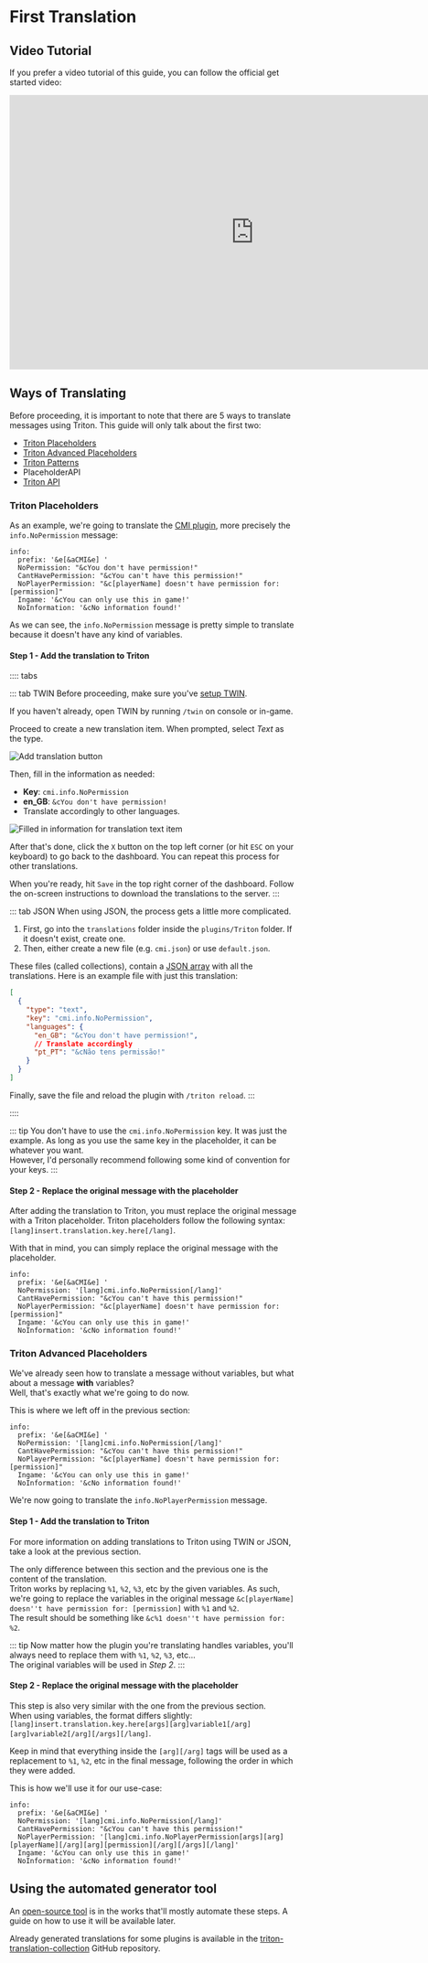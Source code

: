 # First Translation

## Video Tutorial

If you prefer a video tutorial of this guide, you can follow the official get started video:

<div class="video-wrapper">
<iframe width="853" height="480" src="https://www.youtube.com/embed/ZJQUd1oD1EY" frameborder="0" allow="accelerometer; autoplay; encrypted-media; gyroscope; picture-in-picture" allowfullscreen></iframe>
</div>

## Ways of Translating

Before proceeding, it is important to note that there are 5 ways to translate messages using Triton.
This guide will only talk about the first two:

- [Triton Placeholders](../concepts/placeholders.md)
- [Triton Advanced Placeholders](../concepts/placeholders.md#advanced-placeholders-using-variables)
- [Triton Patterns](../concepts/patterns.md)
- PlaceholderAPI
- [Triton API](../programatic-api/getting-started.md)

### Triton Placeholders

As an example, we're going to translate the [CMI plugin](https://www.spigotmc.org/resources/cmi-270-commands-insane-kits-portals-essentials-economy-mysql-sqlite-much-more.3742/),
more precisely the `info.NoPermission` message:

```yaml{3}
info:
  prefix: '&e[&aCMI&e] '
  NoPermission: "&cYou don't have permission!"
  CantHavePermission: "&cYou can't have this permission!"
  NoPlayerPermission: "&c[playerName] doesn't have permission for: [permission]"
  Ingame: '&cYou can only use this in game!'
  NoInformation: '&cNo information found!'
```

As we can see, the `info.NoPermission` message is pretty simple to translate because it doesn't have any kind of variables.

#### Step 1 - Add the translation to Triton

:::: tabs

::: tab TWIN
Before proceeding, make sure you've [setup TWIN](../getting-started/initial-configuration.md#translations).

If you haven't already, open TWIN by running `/twin` on console or in-game.

Proceed to create a new translation item. When prompted, select _Text_ as the type.

![Add translation button](./first-translation1.png)

Then, fill in the information as needed:

- **Key**: `cmi.info.NoPermission`
- **en_GB**: `&cYou don't have permission!`
- Translate accordingly to other languages.

![Filled in information for translation text item](./first-translation2.png)

After that's done, click the `X` button on the top left corner (or hit `ESC` on your keyboard) to go back to the dashboard.
You can repeat this process for other translations.

When you're ready, hit `Save` in the top right corner of the dashboard.
Follow the on-screen instructions to download the translations to the server.
:::

::: tab JSON
When using JSON, the process gets a little more complicated.

1. First, go into the `translations` folder inside the `plugins/Triton` folder. If it doesn't exist, create one.
2. Then, either create a new file (e.g. `cmi.json`) or use `default.json`.

These files (called collections), contain a [JSON array](https://www.javatpoint.com/json-array) with all the translations.
Here is an example file with just this translation:

```json
[
  {
    "type": "text",
    "key": "cmi.info.NoPermission",
    "languages": {
      "en_GB": "&cYou don't have permission!",
      // Translate accordingly
      "pt_PT": "&cNão tens permissão!"
    }
  }
]
```

Finally, save the file and reload the plugin with `/triton reload`.
:::

::::

::: tip
You don't have to use the `cmi.info.NoPermission` key. It was just the example.
As long as you use the same key in the placeholder, it can be whatever you want.  
However, I'd personally recommend following some kind of convention for your keys.
:::

#### Step 2 - Replace the original message with the placeholder

After adding the translation to Triton, you must replace the original message with a Triton placeholder.
Triton placeholders follow the following syntax: `[lang]insert.translation.key.here[/lang]`.

With that in mind, you can simply replace the original message with the placeholder.

```yaml{3}
info:
  prefix: '&e[&aCMI&e] '
  NoPermission: '[lang]cmi.info.NoPermission[/lang]'
  CantHavePermission: "&cYou can't have this permission!"
  NoPlayerPermission: "&c[playerName] doesn't have permission for: [permission]"
  Ingame: '&cYou can only use this in game!'
  NoInformation: '&cNo information found!'
```

### Triton Advanced Placeholders

We've already seen how to translate a message without variables,
but what about a message **with** variables?  
Well, that's exactly what we're going to do now.

This is where we left off in the previous section:

```yaml{5}
info:
  prefix: '&e[&aCMI&e] '
  NoPermission: '[lang]cmi.info.NoPermission[/lang]'
  CantHavePermission: "&cYou can't have this permission!"
  NoPlayerPermission: "&c[playerName] doesn't have permission for: [permission]"
  Ingame: '&cYou can only use this in game!'
  NoInformation: '&cNo information found!'
```

We're now going to translate the `info.NoPlayerPermission` message.

#### Step 1 - Add the translation to Triton

For more information on adding translations to Triton using TWIN or JSON,
take a look at the previous section.

The only difference between this section and the previous one
is the content of the translation.  
Triton works by replacing `%1`, `%2`, `%3`, etc by the given variables.
As such, we're going to replace the variables in the original message
`&c[playerName] doesn''t have permission for: [permission]` with `%1` and `%2`.  
The result should be something like `&c%1 doesn''t have permission for: %2`.

::: tip
Now matter how the plugin you're translating handles variables,
you'll always need to replace them with `%1`, `%2`, `%3`, etc...  
The original variables will be used in _Step 2_.
:::

#### Step 2 - Replace the original message with the placeholder

This step is also very similar with the one from the previous section.  
When using variables, the format differs slightly:
`[lang]insert.translation.key.here[args][arg]variable1[/arg][arg]variable2[/arg][/args][/lang]`.

Keep in mind that everything inside the `[arg][/arg]` tags will be used as a replacement
to `%1`, `%2`, etc in the final message, following the order in which they were added.

This is how we'll use it for our use-case:

```yaml{5}
info:
  prefix: '&e[&aCMI&e] '
  NoPermission: '[lang]cmi.info.NoPermission[/lang]'
  CantHavePermission: "&cYou can't have this permission!"
  NoPlayerPermission: '[lang]cmi.info.NoPlayerPermission[args][arg][playerName][/arg][arg][permission][/arg][/args][/lang]'
  Ingame: '&cYou can only use this in game!'
  NoInformation: '&cNo information found!'
```

## Using the automated generator tool

An [open-source tool](https://triton-generator.rexcantor64.com/) is in the works
that'll mostly automate these steps.
A guide on how to use it will be available later.

Already generated translations for some plugins is available in the
[triton-translation-collection](https://github.com/tritonmc/triton-translation-collection)
GitHub repository.
